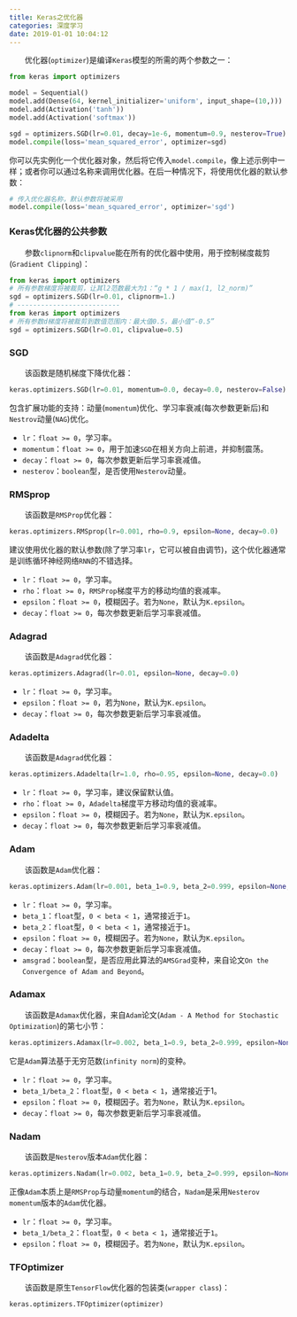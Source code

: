 ```yaml
---
title: Keras之优化器
categories: 深度学习
date: 2019-01-01 10:04:12
---
```

&emsp;&emsp;优化器(`optimizer`)是编译`Keras`模型的所需的两个参数之一：<!--more-->

``` python
from keras import optimizers

model = Sequential()
model.add(Dense(64, kernel_initializer='uniform', input_shape=(10,)))
model.add(Activation('tanh'))
model.add(Activation('softmax'))

sgd = optimizers.SGD(lr=0.01, decay=1e-6, momentum=0.9, nesterov=True)
model.compile(loss='mean_squared_error', optimizer=sgd)
```

你可以先实例化一个优化器对象，然后将它传入`model.compile`，像上述示例中一样；或者你可以通过名称来调用优化器。在后一种情况下，将使用优化器的默认参数：

``` python
# 传入优化器名称，默认参数将被采用
model.compile(loss='mean_squared_error', optimizer='sgd')
```

### Keras优化器的公共参数

&emsp;&emsp;参数`clipnorm`和`clipvalue`能在所有的优化器中使用，用于控制梯度裁剪(`Gradient Clipping`)：

``` python
from keras import optimizers
# 所有参数梯度将被裁剪，让其l2范数最大为1：“g * 1 / max(1, l2_norm)”
sgd = optimizers.SGD(lr=0.01, clipnorm=1.)
# --------------------------
from keras import optimizers
# 所有参数d梯度将被裁剪到数值范围内：最大值0.5，最小值“-0.5”
sgd = optimizers.SGD(lr=0.01, clipvalue=0.5)
```

### SGD

&emsp;&emsp;该函数是随机梯度下降优化器：

``` python
keras.optimizers.SGD(lr=0.01, momentum=0.0, decay=0.0, nesterov=False)
```

包含扩展功能的支持：动量(`momentum`)优化、学习率衰减(每次参数更新后)和`Nestrov`动量(`NAG`)优化。

- `lr`：`float >= 0`，学习率。
- `momentum`：`float >= 0`，用于加速`SGD`在相关方向上前进，并抑制震荡。
- `decay`：`float >= 0`，每次参数更新后学习率衰减值。
- `nesterov`：`boolean`型，是否使用`Nesterov`动量。

### RMSprop

&emsp;&emsp;该函数是`RMSProp`优化器：

``` python
keras.optimizers.RMSprop(lr=0.001, rho=0.9, epsilon=None, decay=0.0)
```

建议使用优化器的默认参数(除了学习率`lr`，它可以被自由调节)，这个优化器通常是训练循环神经网络`RNN`的不错选择。

- `lr`：`float >= 0`，学习率。
- `rho`：`float >= 0`，`RMSProp`梯度平方的移动均值的衰减率。
- `epsilon`：`float >= 0`，模糊因子。若为`None`，默认为`K.epsilon`。
- `decay`：`float >= 0`，每次参数更新后学习率衰减值。

### Adagrad

&emsp;&emsp;该函数是`Adagrad`优化器：

``` python
keras.optimizers.Adagrad(lr=0.01, epsilon=None, decay=0.0)
```

- `lr`：`float >= 0`，学习率。
- `epsilon`：`float >= 0`，若为`None`，默认为`K.epsilon`。
- `decay`：`float >= 0`，每次参数更新后学习率衰减值。

### Adadelta

&emsp;&emsp;该函数是`Adagrad`优化器：

``` python
keras.optimizers.Adadelta(lr=1.0, rho=0.95, epsilon=None, decay=0.0)
```

- `lr`：`float >= 0`，学习率，建议保留默认值。
- `rho`：`float >= 0`，`Adadelta`梯度平方移动均值的衰减率。
- `epsilon`：`float >= 0`，模糊因子。若为`None`，默认为`K.epsilon`。
- `decay`：`float >= 0`，每次参数更新后学习率衰减值。

### Adam

&emsp;&emsp;该函数是`Adam`优化器：

``` python
keras.optimizers.Adam(lr=0.001, beta_1=0.9, beta_2=0.999, epsilon=None, decay=0.0, amsgrad=False)
```

- `lr`：`float >= 0`，学习率。
- `beta_1`：`float`型，`0 < beta < 1`，通常接近于`1`。
- `beta_2`：`float`型，`0 < beta < 1`，通常接近于`1`。
- `epsilon`：`float >= 0`，模糊因子。若为`None`，默认为`K.epsilon`。
- `decay`：`float >= 0`，每次参数更新后学习率衰减值。
- `amsgrad`：`boolean`型，是否应用此算法的`AMSGrad`变种，来自论文`On the Convergence of Adam and Beyond`。

### Adamax

&emsp;&emsp;该函数是`Adamax`优化器，来自`Adam`论文(`Adam - A Method for Stochastic Optimization`)的第七小节：

``` python
keras.optimizers.Adamax(lr=0.002, beta_1=0.9, beta_2=0.999, epsilon=None, decay=0.0)
```

它是`Adam`算法基于无穷范数(`infinity norm`)的变种。

- `lr`：`float >= 0`，学习率。
- `beta_1/beta_2`：`float`型，`0 < beta < 1`，通常接近于1。
- `epsilon`：`float >= 0`，模糊因子。若为`None`，默认为`K.epsilon`。
- `decay`：`float >= 0`，每次参数更新后学习率衰减值。

### Nadam

&emsp;&emsp;该函数是`Nesterov`版本`Adam`优化器：

``` python
keras.optimizers.Nadam(lr=0.002, beta_1=0.9, beta_2=0.999, epsilon=None, schedule_decay=0.004)
```

正像`Adam`本质上是`RMSProp`与动量`momentum`的结合，`Nadam`是采用`Nesterov momentum`版本的`Adam`优化器。

- `lr`：`float >= 0`，学习率。
- `beta_1/beta_2`：`float`型，`0 < beta < 1`，通常接近于`1`。
- `epsilon`：`float >= 0`，模糊因子。若为`None`，默认为`K.epsilon`。

### TFOptimizer

&emsp;&emsp;该函数是原生`TensorFlow`优化器的包装类(`wrapper class`)：

``` python
keras.optimizers.TFOptimizer(optimizer)
```